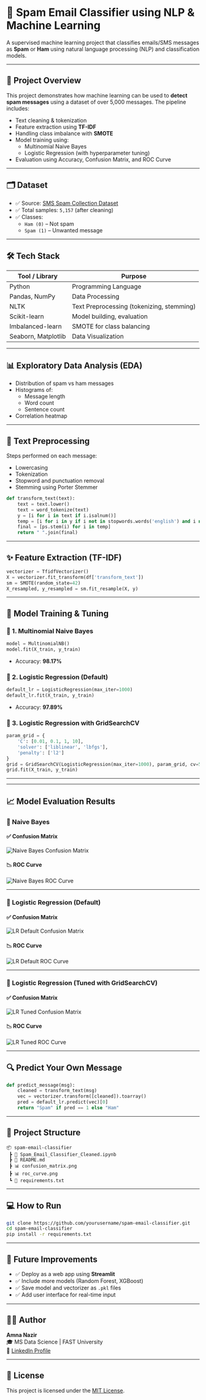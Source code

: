 # 📧 Spam Email Classifier using NLP & Machine Learning 

A supervised machine learning project that classifies emails/SMS messages as **Spam** or **Ham** using natural language processing (NLP) and classification models.

---

## 🚀 Project Overview

This project demonstrates how machine learning can be used to **detect spam messages** using a dataset of over 5,000 messages. The pipeline includes:
- Text cleaning & tokenization
- Feature extraction using **TF-IDF**
- Handling class imbalance with **SMOTE**
- Model training using:
  - Multinomial Naive Bayes
  - Logistic Regression (with hyperparameter tuning)
- Evaluation using Accuracy, Confusion Matrix, and ROC Curve

---

## 🗂 Dataset

- ✅ Source: [SMS Spam Collection Dataset](https://www.kaggle.com/datasets/uciml/sms-spam-collection-dataset)
- ✅ Total samples: `5,157` (after cleaning)
- ✅ Classes:
  - `Ham (0)` – Not spam
  - `Spam (1)` – Unwanted message

---

## 🛠 Tech Stack

| Tool / Library     | Purpose                           |
|--------------------|------------------------------------|
| Python             | Programming Language               |
| Pandas, NumPy      | Data Processing                    |
| NLTK               | Text Preprocessing (tokenizing, stemming) |
| Scikit-learn       | Model building, evaluation         |
| Imbalanced-learn   | SMOTE for class balancing          |
| Seaborn, Matplotlib| Data Visualization                 |

---

## 📊 Exploratory Data Analysis (EDA)

- Distribution of spam vs ham messages
- Histograms of:
  - Message length
  - Word count
  - Sentence count
- Correlation heatmap

---

## 🔎 Text Preprocessing

Steps performed on each message:
- Lowercasing
- Tokenization
- Stopword and punctuation removal
- Stemming using Porter Stemmer

```python
def transform_text(text):
    text = text.lower()
    text = word_tokenize(text)
    y = [i for i in text if i.isalnum()]
    temp = [i for i in y if i not in stopwords.words('english') and i not in punctuation]
    final = [ps.stem(i) for i in temp]
    return " ".join(final)
```

---

## ✨ Feature Extraction (TF-IDF)

```python
vectorizer = TfidfVectorizer()
X = vectorizer.fit_transform(df['transform_text'])
sm = SMOTE(random_state=42)
X_resampled, y_resampled = sm.fit_resample(X, y)
```

---

## 🧠 Model Training & Tuning

### 🔹 1. Multinomial Naive Bayes

```python
model = MultinomialNB()
model.fit(X_train, y_train)
```
- Accuracy: **98.17%**

### 🔹 2. Logistic Regression (Default)

```python
default_lr = LogisticRegression(max_iter=1000)
default_lr.fit(X_train, y_train)
```
- Accuracy: **97.89%**

### 🔹 3. Logistic Regression with GridSearchCV

```python
param_grid = {
    'C': [0.01, 0.1, 1, 10],
    'solver': ['liblinear', 'lbfgs'],
    'penalty': ['l2']
}
grid = GridSearchCV(LogisticRegression(max_iter=1000), param_grid, cv=5)
grid.fit(X_train, y_train)
```

---

---

## 📈 Model Evaluation Results

### 🔹 Naive Bayes

#### ✅ Confusion Matrix
![Naive Bayes Confusion Matrix](confusion%20matrix%20naive%20bayes.png)

#### 📉 ROC Curve
![Naive Bayes ROC Curve](roc%20curve%20naive%20bayes.png)

---

### 🔹 Logistic Regression (Default)

#### ✅ Confusion Matrix
![LR Default Confusion Matrix](confusion%20matrix%20LR%20default.png)

#### 📉 ROC Curve
![LR Default ROC Curve](ROC%20LR%20default.png)

---

### 🔹 Logistic Regression (Tuned with GridSearchCV)

#### ✅ Confusion Matrix
![LR Tuned Confusion Matrix](confusion%20matrix%20LR%20tuned.png)

#### 📉 ROC Curve
![LR Tuned ROC Curve](roc%20curve%20lr%20tune.png)

---

## 🔍 Predict Your Own Message

```python
def predict_message(msg):
    cleaned = transform_text(msg)
    vec = vectorizer.transform([cleaned]).toarray()
    pred = default_lr.predict(vec)[0]
    return "Spam" if pred == 1 else "Ham"
```

---

## 📁 Project Structure

```
📦 spam-email-classifier
 ┣ 📜 Spam_Email_Classifier_Cleaned.ipynb
 ┣ 📜 README.md
 ┣ 📊 confusion_matrix.png
 ┣ 📊 roc_curve.png
 ┗ 📄 requirements.txt
```

---

## 💻 How to Run

```bash
git clone https://github.com/yourusername/spam-email-classifier.git
cd spam-email-classifier
pip install -r requirements.txt
```

---

## 🧠 Future Improvements

- ✅ Deploy as a web app using **Streamlit**
- ✅ Include more models (Random Forest, XGBoost)
- ✅ Save model and vectorizer as `.pkl` files
- ✅ Add user interface for real-time input

---

## 🙋‍♀️ Author

**Amna Nazir**  
🎓 MS Data Science | FAST University  
🔗 [LinkedIn Profile](https://www.linkedin.com/in/your-link-here)

---

## 📄 License

This project is licensed under the [MIT License](LICENSE).
